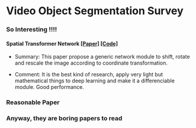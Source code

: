 # Video Object Segmentation Survey

### So Interesting !!!!
#### Spatial Transformer Network [\[Paper\]](https://papers.nips.cc/paper/5854-spatial-transformer-networks.pdf) [\[Code\]](https://pytorch.org/tutorials/intermediate/spatial_transformer_tutorial.html)

* Summary: This paper propose a generic network module to shift, rotate and rescale the image according to coordinate transformation.

* Comment: It is the best kind of research, apply very light but mathematical things to deep learning and make it a differenciable module. Good performance. 

### Reasonable Paper

### Anyway, they are boring papers to read

